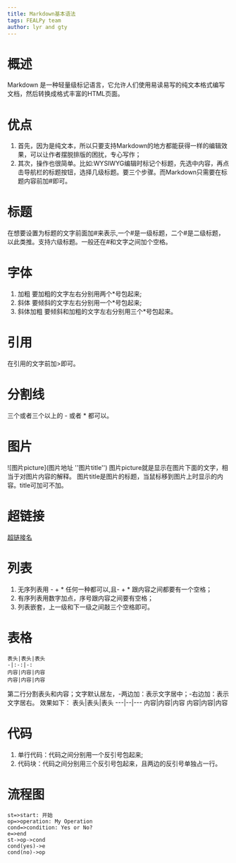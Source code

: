 ```yaml
---
title: Markdown基本语法
tags: FEALPy team
author: lyr and gty
---
```

# 概述
Markdown 是一种轻量级标记语言，它允许人们使用易读易写的纯文本格式编写文档，然后转换成格式丰富的HTML页面。

# 优点
1. 首先，因为是纯文本，所以只要支持Markdown的地方都能获得一样的编辑效果，可以让作者摆脱排版的困扰，专心写作；
2. 其次，操作也很简单。比如:WYSIWYG编辑时标记个标题，先选中内容，再点击导航栏的标题按钮，选择几级标题。要三个步骤。而Markdown只需要在标题内容前加#即可。

# 标题
在想要设置为标题的文字前面加#来表示,一个#是一级标题，二个#是二级标题，以此类推。支持六级标题。一般还在#和文字之间加个空格。

# 字体
1. 加粗
要加粗的文字左右分别用两个*号包起来;
2. 斜体
要倾斜的文字左右分别用一个*号包起来;
3. 斜体加粗
要倾斜和加粗的文字左右分别用三个*号包起来。 

# 引用
在引用的文字前加>即可。

# 分割线
三个或者三个以上的 - 或者 * 都可以。

# 图片
![图片picture](图片地址 ''图片title'')
图片picture就是显示在图片下面的文字，相当于对图片内容的解释。
图片title是图片的标题，当鼠标移到图片上时显示的内容。title可加可不加。

# 超链接
[超链接名](超链接地址 "超链接title")
  

# 列表
1. 无序列表用 - + * 任何一种都可以,且- + * 跟内容之间都要有一个空格；
2. 有序列表用数字加点，序号跟内容之间要有空格；
3. 列表嵌套，上一级和下一级之间敲三个空格即可。

# 表格
```link
表头|表头|表头
-|:-:|-:
内容|内容|内容
内容|内容|内容
```

第二行分割表头和内容；文字默认居左，-两边加：表示文字居中；-右边加：表示文字居右。
效果如下：
表头|表头|表头
---|--|---
内容|内容|内容
内容|内容|内容


# 代码
1. 单行代码：代码之间分别用一个反引号包起来;
2. 代码块：代码之间分别用三个反引号包起来，且两边的反引号单独占一行。

# 流程图
```flow
st=>start: 开始
op=>operation: My Operation
cond=>condition: Yes or No?
e=>end
st->op->cond
cond(yes)->e
cond(no)->op
```
